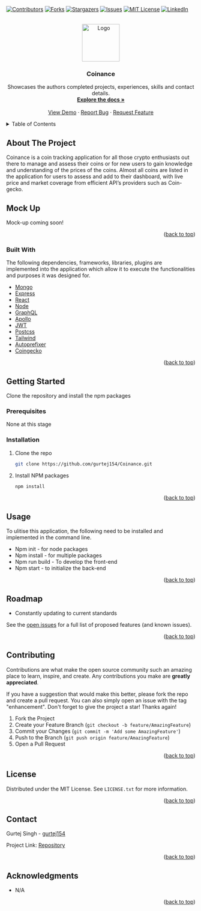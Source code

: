 <div id="top"></div>
<!--
*** Thanks for checking out the Best-README-Template. If you have a suggestion
*** that would make this better, please fork the repo and create a pull request
*** or simply open an issue with the tag "enhancement".
*** Don't forget to give the project a star!
*** Thanks again! Now go create something AMAZING! :D
-->

<!-- PROJECT SHIELDS -->
<!--
*** I'm using markdown "reference style" links for readability.
*** Reference links are enclosed in brackets [ ] instead of parentheses ( ).
*** See the bottom of this document for the declaration of the reference variables
*** for contributors-url, forks-url, etc. This is an optional, concise syntax you may use.
*** https://www.markdownguide.org/basic-syntax/#reference-style-links
-->

[![Contributors][contributors-shield]][contributors-url]
[![Forks][forks-shield]][forks-url]
[![Stargazers][stars-shield]][stars-url]
[![Issues][issues-shield]][issues-url]
[![MIT License][license-shield]][license-url]
[![LinkedIn][linkedin-shield]][linkedin-url]

<!-- PROJECT LOGO -->
<br />
<div align="center">
  <a href="https://github.com/gurtej154/Textable-project">
    <img src="/assets/README-Logo.gif" alt="Logo" width="100" height="100">
  </a>

<h3 align="center">Coinance</h3>

  <p align="center">
    Showcases the authors completed projects, experiences, skills and contact details.
    <br />
    <a href="https://github.com/gurtej154/Coinance"><strong>Explore the docs »</strong></a>
    <br />
    <br />
    <a href="">View Demo</a>
    ·
    <a href="https://github.com/gurtej154/Coinance/issues">Report Bug</a>
    ·
    <a href="https://github.com/gurtej154/Coinance/issues">Request Feature</a>
  </p>
</div>

<!-- TABLE OF CONTENTS -->
<details>
  <summary>Table of Contents</summary>
  <ol>
    <li>
      <a href="#about-the-project">About The Project</a>
      <ul>
       <li><a href="#mock-up">Built With</a></li>
        <li><a href="#built-with">Built With</a></li>
      </ul>
    </li>
    <li>
      <a href="#getting-started">Getting Started</a>
      <ul>
        <li><a href="#prerequisites">Prerequisites</a></li>
        <li><a href="#installation">Installation</a></li>
      </ul>
    </li>
    <li><a href="#usage">Usage</a></li>
    <li><a href="#roadmap">Roadmap</a></li>
    <li><a href="#contributing">Contributing</a></li>
    <li><a href="#license">License</a></li>
    <li><a href="#contact">Contact</a></li>
    <li><a href="#acknowledgments">Acknowledgments</a></li>
  </ol>
</details>

<!-- ABOUT THE PROJECT -->

## About The Project

Coinance is a coin tracking application for all those crypto enthusiasts out there to manage and assess their coins or for new users to gain knowledge and understanding of the prices of the coins.
Almost all coins are listed in the application for users to assess and add to their dashboard, with live price and market coverage from efficient API’s providers such as Coin-gecko.

## Mock Up

Mock-up coming soon!

<p align="right">(<a href="#top">back to top</a>)</p>

### Built With

The following dependencies, frameworks, libraries, plugins are implemented into the application which allow it to execute the functionalities and purposes it was designed for.

- [Mongo](https://www.mongodb.com/)
- [Express](https://expressjs.com/)
- [React](https://reactjs.org/)
- [Node](https://nodejs.org/en/)
- [GraphQL](https://graphql.org/)
- [Apollo](https://www.apollographql.com/)
- [JWT](https://jwt.io/)
- [Postcss](https://www.google.com/search?q=postcss&oq=postcss&aqs=chrome.0.69i59j0i67l6j69i60.2041j0j7&sourceid=chrome&ie=UTF-8)
- [Tailwind](https://jwt.io/)
- [Autoprefixer](https://tailwindcss.com/docs/using-with-preprocessors)
- [Coingecko](https://www.coingecko.com/)

<p align="right">(<a href="#top">back to top</a>)</p>

<!-- GETTING STARTED -->

## Getting Started

Clone the repository and install the npm packages

### Prerequisites

None at this stage

### Installation

1. Clone the repo

   ```sh
   git clone https://github.com/gurtej154/Coinance.git
   ```

2. Install NPM packages
   ```sh
   npm install
   ```

<p align="right">(<a href="#top">back to top</a>)</p>

<!-- USAGE EXAMPLES -->

## Usage

To ulitise this application, the following need to be installed and implemented in the command line.

- Npm init - for node packages
- Npm install - for multiple packages
- Npm run build - To develop the front-end
- Npm start - to initialize the back-end

<p align="right">(<a href="#top">back to top</a>)</p>

<!-- ROADMAP -->

## Roadmap

- Constantly updating to current standards

See the [open issues](https://github.com/gurtej154/Coinance/issues) for a full list of proposed features (and known issues).

<p align="right">(<a href="#top">back to top</a>)</p>

<!-- CONTRIBUTING -->

## Contributing

Contributions are what make the open source community such an amazing place to learn, inspire, and create. Any contributions you make are **greatly appreciated**.

If you have a suggestion that would make this better, please fork the repo and create a pull request. You can also simply open an issue with the tag "enhancement".
Don't forget to give the project a star! Thanks again!

1. Fork the Project
2. Create your Feature Branch (`git checkout -b feature/AmazingFeature`)
3. Commit your Changes (`git commit -m 'Add some AmazingFeature'`)
4. Push to the Branch (`git push origin feature/AmazingFeature`)
5. Open a Pull Request

<p align="right">(<a href="#top">back to top</a>)</p>

<!-- LICENSE -->

## License

Distributed under the MIT License. See `LICENSE.txt` for more information.

<p align="right">(<a href="#top">back to top</a>)</p>

<!-- CONTACT -->

## Contact

Gurtej Singh - [gurtej154](gurtej154@gmail.com)

Project Link: [Repository](https://github.com/gurtej154/Coinance)

<p align="right">(<a href="#top">back to top</a>)</p>

<!-- ACKNOWLEDGMENTS -->

## Acknowledgments

- N/A

<p align="right">(<a href="#top">back to top</a>)</p>

<!-- MARKDOWN LINKS & IMAGES -->
<!-- https://www.markdownguide.org/basic-syntax/#reference-style-links -->

[contributors-shield]: https://img.shields.io/github/contributors/gurtej154/Coinance.svg?style=for-the-badge
[contributors-url]: https://github.com/gurtej154/Coinance/graphs/contributors
[forks-shield]: https://img.shields.io/github/forks/gurtej154/Coinance.svg?style=for-the-badge
[forks-url]: https://github.com/gurtej154/Coinance/network/members
[stars-shield]: https://img.shields.io/github/stars/gurtej154/Coinance.svg?style=for-the-badge
[stars-url]: https://github.com/gurtej154/Coinance/stargazers
[issues-shield]: https://img.shields.io/github/issues/gurtej154/Coinance.svg?style=for-the-badge
[issues-url]: https://github.com/gurtej154/Coinance/issues
[license-shield]: https://img.shields.io/github/license/gurtej154/Coinance.svg?style=for-the-badge
[license-url]: https://github.com/gurtej154/Coinance/blob/master/LICENSE.txt
[linkedin-shield]: https://img.shields.io/badge/-LinkedIn-black.svg?style=for-the-badge&logo=linkedin&colorB=555
[linkedin-url]: https://www.linkedin.com/in/gurtej-singh-336621224/
[product-screenshot]: images/screenshot.png
